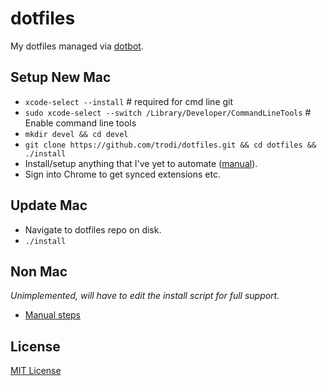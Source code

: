 # dotfiles

My dotfiles managed via [dotbot](https://github.com/anishathalye/dotbot).

## Setup New Mac

* `xcode-select --install` # required for cmd line git
* `sudo xcode-select --switch /Library/Developer/CommandLineTools` # Enable command line tools
* `mkdir devel && cd devel`
* `git clone https://github.com/trodi/dotfiles.git && cd dotfiles && ./install`
* Install/setup anything that I've yet to automate ([manual](manual.md)).
* Sign into Chrome to get synced extensions etc.

## Update Mac

* Navigate to dotfiles repo on disk.
* `./install`

## Non Mac

_Unimplemented, will have to edit the install script for full support._

* [Manual steps](windows.md)

## License

[MIT License](LICENSE)
